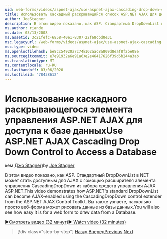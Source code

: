 ```yaml
---
uid: web-forms/videos/aspnet-ajax/use-aspnet-ajax-cascading-drop-down-control-to-access-a-database
title: Использовать Каскадный раскрывающийся список ASP.NET AJAX для доступа к базе данных | Документация Майкрософт
author: JoeStagner
description: В этом видео показано, как ASP. Стандартный DropDownList в сети может стать доступным для AJAX с помощью расширителя элемента управления CascadingDropDown из ASP.NET AJAX контро...
ms.author: riande
ms.date: 03/13/2008
ms.assetid: 3c21fefc-6858-40e1-8307-22f68cbd0e31
msc.legacyurl: /web-forms/videos/aspnet-ajax/use-aspnet-ajax-cascading-drop-down-control-to-access-a-database
msc.type: video
ms.openlocfilehash: be8cc54920a7c74b162aac8a809d8eaf8f2be08e
ms.sourcegitcommit: e7e91932a6e91a63e2e46417626f39d6b244a3ab
ms.translationtype: MT
ms.contentlocale: ru-RU
ms.lasthandoff: 03/06/2020
ms.locfileid: "78438612"
---
```

# <a name="use-aspnet-ajax-cascading-drop-down-control-to-access-a-database"></a><span data-ttu-id="cb253-103">Использование каскадного раскрывающегося элемента управления ASP.NET AJAX для доступа к базе данных</span><span class="sxs-lookup"><span data-stu-id="cb253-103">Use ASP.NET AJAX Cascading Drop Down Control to Access a Database</span></span>

<span data-ttu-id="cb253-104">кем [Джо Stagner)](https://github.com/JoeStagner)</span><span class="sxs-lookup"><span data-stu-id="cb253-104">by [Joe Stagner](https://github.com/JoeStagner)</span></span>

<span data-ttu-id="cb253-105">В этом видео показано, как ASP. Стандартный DropDownList в NET может стать доступным для AJAX с помощью расширителя элемента управления CascadingDropDown из набора средств управления AJAX ASP.NET.</span><span class="sxs-lookup"><span data-stu-id="cb253-105">This video demonstrates how ASP.NET's standard DropDownList can become AJAX-enabled using the CascadingDropDown control extender from the ASP.NET AJAX Control Toolkit.</span></span> <span data-ttu-id="cb253-106">Вы также узнаете, насколько просто веб-форма может рисовать данные из базы данных.</span><span class="sxs-lookup"><span data-stu-id="cb253-106">You will also see how easy it is for a web form to draw data from a Database.</span></span>

[<span data-ttu-id="cb253-107">&#9654;Смотреть видео (32 минут)</span><span class="sxs-lookup"><span data-stu-id="cb253-107">&#9654; Watch video (32 minutes)</span></span>](https://channel9.msdn.com/Blogs/ASP-NET-Site-Videos/use-aspnet-ajax-cascading-drop-down-control-to-access-a-database)

> [!div class="step-by-step"]
> <span data-ttu-id="cb253-108">[Назад](two-simple-techniques-for-triggering-updates-to-update-panels.md)
> [Вперед](implement-infinite-data-patterns-in-ajax.md)</span><span class="sxs-lookup"><span data-stu-id="cb253-108">[Previous](two-simple-techniques-for-triggering-updates-to-update-panels.md)
[Next](implement-infinite-data-patterns-in-ajax.md)</span></span>
